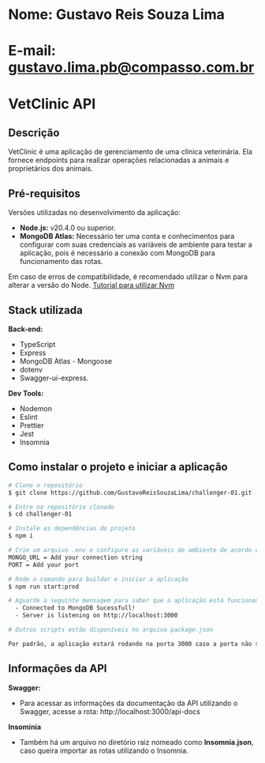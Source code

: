 # Nome: Gustavo Reis Souza Lima

# E-mail: gustavo.lima.pb@compasso.com.br

# VetClinic API

## Descrição

VetClinic é uma aplicação de gerenciamento de uma clínica veterinária. Ela fornece endpoints para realizar operações relacionadas a animais e proprietários dos animais.

## Pré-requisitos

Versões utilizadas no desenvolvimento da aplicação:

- **Node.js:** v20.4.0 ou superior.
- **MongoDB Atlas:** Necessário ter uma conta e conhecimentos para configurar com suas credenciais as variáveis de ambiente para testar a aplicação, pois é necessário a conexão com MongoDB para funcionamento das rotas.

Em caso de erros de compatibilidade, é recomendado utilizar o Nvm para alterar a versão do Node. [Tutorial para utilizar Nvm](https://medium.com/linkapi-solutions/conventional-commits-pattern-3778d1a1e657)

## Stack utilizada

**Back-end:**

- TypeScript
- Express
- MongoDB Atlas - Mongoose
- dotenv
- Swagger-ui-express.

**Dev Tools:**

- Nodemon
- Eslint
- Prettier
- Jest
- Insomnia

## Como instalar o projeto e iniciar a aplicação

```bash
# Clone o repositório
$ git clone https://github.com/GustavoReisSouzaLima/challenger-01.git

# Entre no repositório clonado
$ cd challenger-01

# Instale as dependências do projeto
$ npm i

# Crie um arquivo .env e configure as variáveis de ambiente de acordo com .env.example para conectar com o MongoDB Atlas
MONGO_URL = Add your connection string
PORT = Add your port

# Rode o comando para buildar e iniciar a aplicação
$ npm run start:prod

# Aguarde a seguinte mensagem para saber que a aplicação está funcionando
  - Connected to MongoDB Sucessfull!
  - Server is listening on http://localhost:3000

# Outros scripts estão disponíveis no arquivo package.json

Por padrão, a aplicação estará rodando na porta 3000 caso a porta não seja especificada no arquivo .env
```

## Informações da API

**Swagger:**

- Para acessar as informações da documentação da API utilizando o Swagger, acesse a rota: http://localhost:3000/api-docs

**Insominia**

- Também há um arquivo no diretório raiz nomeado como **Insomnia.json**, caso queira importar as rotas utilizando o Insomnia.
